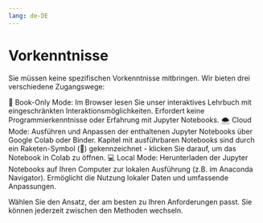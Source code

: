 ```yaml
---
lang: de-DE
---
```


# Vorkenntnisse

Sie müssen keine spezifischen Vorkenntnisse mitbringen. Wir bieten drei verschiedene Zugangswege:

📘 Book-Only Mode: Im Browser lesen Sie unser interaktives Lehrbuch mit eingeschränkten Interaktionsmöglichkeiten. Erfordert keine Programmierkenntnisse oder Erfahrung mit Jupyter Notebooks.
🌨️ Cloud Mode: Ausführen und Anpassen der enthaltenen Jupyter Notebooks über Google Colab oder Binder. Kapitel mit ausführbaren Notebooks sind durch ein Raketen-Symbol (🚀) gekennzeichnet - klicken Sie darauf, um das Notebook in Colab zu öffnen.
💻 Local Mode: Herunterladen der Jupyter Notebooks auf Ihren Computer zur lokalen Ausführung (z.B. im Anaconda Navigator). Ermöglicht die Nutzung lokaler Daten und umfassende Anpassungen.

Wählen Sie den Ansatz, der am besten zu Ihren Anforderungen passt. Sie können jederzeit zwischen den Methoden wechseln.